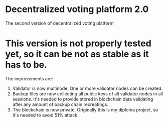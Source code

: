 # Decentralized voting platform 2.0
The second version of decentralized voting platform

# This version is not properly tested yet, so it can be not as stable as it has to be.

The improvements are:
1. Validator is now multinode. One or more validator nodes can be created.
2. Backup files are now collecting all public keys of all validator nodes in all sessions. It's needed to provide stored in blockchain data validating after any amount of backup chain recreatings.
3. The blockchain is now private. Originally this is my diploma project, so it's needed to avoid 51% attack.
